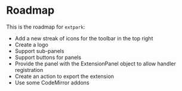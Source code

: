 # Roadmap

This is the roadmap for `extpark`:

- Add a new streak of icons for the toolbar in the top right
- Create a logo
- Support sub-panels
- Support buttons for panels
- Provide the panel with the ExtensionPanel object to allow handler registration
- Create an action to export the extension
- Use some CodeMirror addons
